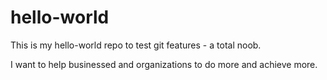 # hello-world
This is my hello-world repo to test git features - a total noob.

I want to help businessed and organizations to do more and achieve more.
